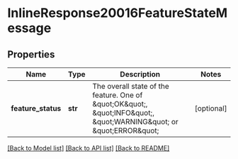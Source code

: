 # InlineResponse20016FeatureStateMessage

## Properties
Name | Type | Description | Notes
------------ | ------------- | ------------- | -------------
**feature_status** | **str** | The overall state of the feature.  One of      \&quot;OK\&quot;, \&quot;INFO\&quot;, \&quot;WARNING\&quot; or \&quot;ERROR\&quot; | [optional] 

[[Back to Model list]](../README.md#documentation-for-models) [[Back to API list]](../README.md#documentation-for-api-endpoints) [[Back to README]](../README.md)


